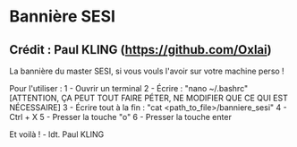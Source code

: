 # Bannière SESI
## Crédit : Paul KLING (https://github.com/Oxlai)

La bannière du master SESI, si vous vouls l'avoir sur votre machine perso !

Pour l'utiliser :
1 - Ouvrir un terminal
2 - Écrire : "nano ~/.bashrc" [ATTENTION, ÇA PEUT TOUT FAIRE PÉTER, NE MODIFIER QUE CE QUI EST NÉCESSAIRE]
3 - Écrire tout à la fin : "cat <path_to_file>/banniere_sesi"
4 - Ctrl + X
5 - Presser la touche "o"
6 - Presser la touche enter

Et voilà ! - ldt. Paul KLING

